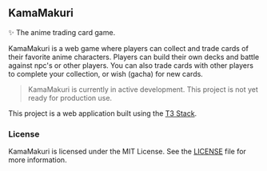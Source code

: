 ## KamaMakuri

✨ The anime trading card game.

KamaMakuri is a web game where players can collect and trade cards of their favorite anime characters. Players can build their own decks and battle against npc's or other players. You can also trade cards with other players to complete your collection, or wish (gacha) for new cards.

> KamaMakuri is currently in active development. This project is not yet ready for production use.

This project is a web application built using the [T3 Stack](https://create.t3.gg/).

### License

KamaMakuri is licensed under the MIT License. See the [LICENSE](LICENSE.md) file for more information.
